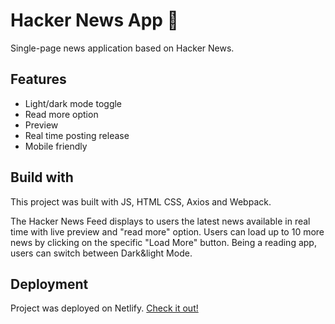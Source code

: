 
# Hacker News App 📰

Single-page news application based on Hacker News.

## Features

- Light/dark mode toggle
- Read more option
- Preview
- Real time posting release
- Mobile friendly

## Build with

This project was built with JS, HTML CSS, Axios and Webpack.

The Hacker News Feed displays to users the latest news available in real time with live preview and "read more" option. Users can load up to 10 more news by clicking on the specific "Load More" button. Being a reading app, users can switch between Dark&light Mode.

## Deployment

Project was deployed on Netlify. 
[Check it out!](https://giuliahackernews.netlify.app/)
